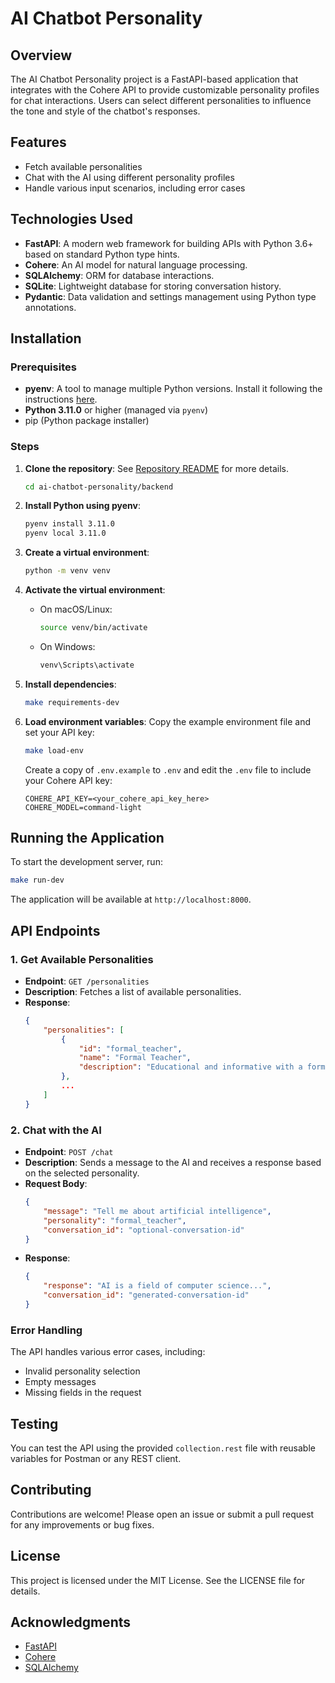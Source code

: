 # AI Chatbot Personality

## Overview

The AI Chatbot Personality project is a FastAPI-based application that integrates with the Cohere API to provide customizable personality profiles for chat interactions. Users can select different personalities to influence the tone and style of the chatbot's responses.

## Features

- Fetch available personalities
- Chat with the AI using different personality profiles
- Handle various input scenarios, including error cases

## Technologies Used

- **FastAPI**: A modern web framework for building APIs with Python 3.6+ based on standard Python type hints.
- **Cohere**: An AI model for natural language processing.
- **SQLAlchemy**: ORM for database interactions.
- **SQLite**: Lightweight database for storing conversation history.
- **Pydantic**: Data validation and settings management using Python type annotations.

## Installation

### Prerequisites

- **pyenv**: A tool to manage multiple Python versions. Install it following the instructions [here](https://github.com/pyenv/pyenv#installation).
- **Python 3.11.0** or higher (managed via `pyenv`)
- pip (Python package installer)

### Steps

1. **Clone the repository**:
  See [Repository README](../README.md) for more details.
   ```bash
   cd ai-chatbot-personality/backend
   ```

1. **Install Python using pyenv**:
   ```bash
   pyenv install 3.11.0
   pyenv local 3.11.0
   ```

2. **Create a virtual environment**:
   ```bash
   python -m venv venv
   ```

3. **Activate the virtual environment**:
   - On macOS/Linux:
     ```bash
     source venv/bin/activate
     ```
   - On Windows:
     ```bash
     venv\Scripts\activate
     ```

4. **Install dependencies**:
   ```bash
   make requirements-dev
   ```

5. **Load environment variables**:
   Copy the example environment file and set your API key:
   ```bash
   make load-env
   ```

   Create a copy of `.env.example` to `.env` and edit the `.env` file to include your Cohere API key:
   ```plaintext
   COHERE_API_KEY=<your_cohere_api_key_here>
   COHERE_MODEL=command-light
   ```

## Running the Application

To start the development server, run:
```bash
make run-dev
```

The application will be available at `http://localhost:8000`.

## API Endpoints

### 1. Get Available Personalities

- **Endpoint**: `GET /personalities`
- **Description**: Fetches a list of available personalities.
- **Response**:
  ```json
  {
      "personalities": [
          {
              "id": "formal_teacher",
              "name": "Formal Teacher",
              "description": "Educational and informative with a formal tone"
          },
          ...
      ]
  }
  ```

### 2. Chat with the AI

- **Endpoint**: `POST /chat`
- **Description**: Sends a message to the AI and receives a response based on the selected personality.
- **Request Body**:
  ```json
  {
      "message": "Tell me about artificial intelligence",
      "personality": "formal_teacher",
      "conversation_id": "optional-conversation-id"
  }
  ```
- **Response**:
  ```json
  {
      "response": "AI is a field of computer science...",
      "conversation_id": "generated-conversation-id"
  }
  ```

### Error Handling

The API handles various error cases, including:
- Invalid personality selection
- Empty messages
- Missing fields in the request

## Testing

You can test the API using the provided `collection.rest` file with reusable variables for Postman or any REST client.

## Contributing

Contributions are welcome! Please open an issue or submit a pull request for any improvements or bug fixes.

## License

This project is licensed under the MIT License. See the LICENSE file for details.

## Acknowledgments

- [FastAPI](https://fastapi.tiangolo.com/)
- [Cohere](https://cohere.com/)
- [SQLAlchemy](https://www.sqlalchemy.org/)